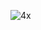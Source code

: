 ![4x](https://github.com/newausrob/newausrob/assets/158783828/5ec77a9d-d0a3-4cfe-a5e7-4048d639575f)
